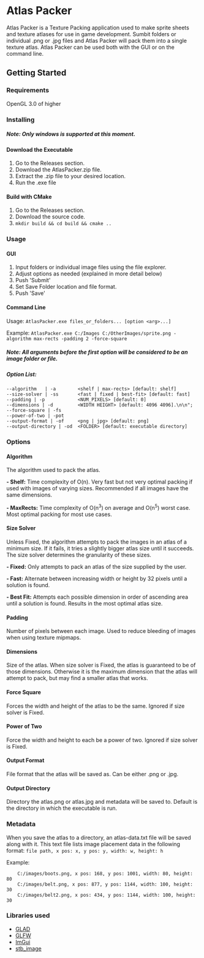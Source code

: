 # Atlas Packer
Atlas Packer is a Texture Packing application used to make sprite sheets and texture atlases for use in game development. Sumbit folders or individual .png or .jpg files and Atlas Packer will pack them into a single texture atlas. Atlas Packer can be used both with the GUI or on the command line.

## Getting Started
### Requirements
OpenGL 3.0 of higher
### Installing
##### Note: Only windows is supported at this moment.
#### Download the Executable
1. Go to the Releases section.
2. Download the AtlasPacker.zip file.
3. Extract the .zip file to your desired location.
4. Run the .exe file
#### Build with CMake
1. Go to the Releases section.
2. Download the source code.
3. `mkdir build && cd build && cmake ..`

### Usage
#### GUI
1. Input folders or individual image files using the file explorer.
2. Adjust options as needed (explained in more detail below)
3. Push 'Submit'
4. Set Save Folder location and file format.
5. Push 'Save'

#### Command Line
Usage: `AtlasPacker.exe files_or_folders... [option <arg>...]`

Example: `AtlasPacker.exe C:/Images C:/OtherImages/sprite.png -algorithm max-rects -padding 2 -force-square`
##### Note: All arguments before the first option will be considered to be an image folder or file.

##### Option List:
    --algorithm   | -a        <shelf | max-rects> [default: shelf]
    --size-solver | -ss       <fast | fixed | best-fit> [default: fast]
    --padding | -p            <NUM_PIXELS> [default: 0]
    --dimensions | -d         <WIDTH HEIGHT> [default: 4096 4096].\n\n";
    --force-square | -fs
    --power-of-two | -pot
    --output-format | -of     <png | jpg> [default: png]
    --output-directory | -od  <FOLDER> [default: executable directory]

### Options
#### Algorithm
The algorithm used to pack the atlas.

<b>- Shelf:</b> Time complexity of O(n). Very fast but not very optimal packing if used with images of varying sizes. Recommended if all images have the same dimensions.

<b>- MaxRects:</b> Time complexity of O(n<sup>3</sup>) on average and O(n<sup>5</sup>) worst case. Most optimal packing for most use cases.

#### Size Solver
Unless Fixed, the algorithm attempts to pack the images in an atlas of a minimum size. If it fails, it tries a slightly bigger atlas size until it succeeds. The size solver determines the granularity of these sizes.

<b>- Fixed:</b> Only attempts to pack an atlas of the size supplied by the user.

<b>- Fast:</b> Alternate between increasing width or height by 32 pixels until a solution is found.

<b>- Best Fit:</b> Attempts each possible dimension in order of ascending area until a solution is found. Results in the most optimal atlas size. 

#### Padding
Number of pixels between each image. Used to reduce bleeding of images when using texture mipmaps.

#### Dimensions
Size of the atlas. When size solver is Fixed, the atlas is guaranteed to be of those dimensions. Otherwise it is the maximum dimension that the atlas will attempt to pack, but may find a smaller atlas that works.

#### Force Square
Forces the width and height of the atlas to be the same. Ignored if size solver is Fixed.

#### Power of Two
Force the width and height to each be a power of two. Ignored if size solver is Fixed.

#### Output Format
File format that the atlas will be saved as. Can be either .png or .jpg.

#### Output Directory
Directory the atlas.png or atlas.jpg and metadata will be saved to. Default is the directory in which the executable is run.

### Metadata
When you save the atlas to a directory, an atlas-data.txt file will be saved along with it. This text file lists image placement data in the following format: `file path, x pos: x, y pos: y, width: w, height: h`

Example: 

        C:/images/boots.png, x pos: 168, y pos: 1001, width: 80, height: 80
        C:/images/belt.png, x pos: 877, y pos: 1144, width: 100, height: 30
        C:/images/belt2.png, x pos: 434, y pos: 1144, width: 100, height: 30

### Libraries used
- [GLAD](https://github.com/Dav1dde/glad)
- [GLFW](https://github.com/glfw/glfw)
- [ImGui](https://github.com/ocornut/imgui)
- [stb_image](https://github.com/nothings/stb)
